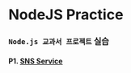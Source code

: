 # NodeJS Practice

### `Node.js 교과서 프로젝트` 실습

#### P1. [SNS Service](https://github.com/pss9205/NodePractice/tree/master/SNSService)
